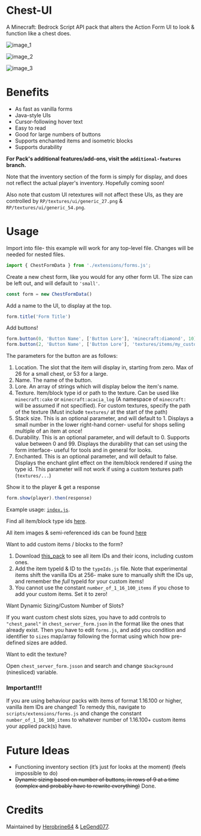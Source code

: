# Chest-UI

A Minecraft: Bedrock Script API pack that alters the Action Form UI to look & function like a chest does.

![image_1](https://github.com/Herobrine643928/Chest-UI/assets/94234093/e8959623-7806-430d-b35c-184f4818e914)

![image_2](https://github.com/Herobrine643928/Chest-UI/assets/94234093/2ae6b3d8-535e-4164-8073-cabd92ac3d11)

![image_3](https://github.com/Herobrine643928/Chest-UI/assets/94234093/474ad660-d4f8-4280-9403-d1920efada77)

# Benefits

- As fast as vanilla forms
- Java-style UIs
- Cursor-following hover text
- Easy to read
- Good for large numbers of buttons
- Supports enchanted items and isometric blocks
- Supports durability

**For Pack's additional features/add-ons, visit the `additional-features` branch.**

Note that the inventory section of the form is simply for display, and does not reflect the actual player's inventory. Hopefully coming soon!

Also note that custom UI retextures will not affect these UIs, as they are controlled by `RP/textures/ui/generic_27.png` & `RP/textures/ui/generic_54.png`.

# Usage
Import into file- this example will work for any top-level file. Changes will be needed for nested files.
```js
import { ChestFormData } from './extensions/forms.js';
```

Create a new chest form, like you would for any other form UI. The size can be left out, and will default to `'small'`.
```js
const form = new ChestFormData()
```

Add a name to the UI, to display at the top.
```js
form.title('Form Title')
```
Add buttons!
```js
form.button(0, 'Button Name', ['Button Lore'], 'minecraft:diamond', 10)
form.button(2, 'Button Name', ['Button Lore'], 'textures/items/my_custom_item', 6, 60)
```
The parameters for the button are as follows:
1. Location. The slot that the item will display in, starting from zero. Max of 26 for a small chest, or 53 for a large.
2. Name. The name of the button.
3. Lore. An array of strings which will display below the item's name.
4. Texture. Item/block type id or path to the texture. Can be used like `minecraft:cake` or `minecraft:acacia_log` (A namespace of `minecraft:` will be assumed if not specified). For custom textures, specify the path of the texture (Must include `textures/` at the start of the path)
5. Stack size. This is an optional parameter, and will default to 1. Displays a small number in the lower right-hand corner- useful for shops selling multiple of an item at once!
6. Durability. This is an optional parameter, and will default to 0. Supports value between 0 and 99. Displays the durability that can set using the form interface- useful for tools and in general for looks.
7. Enchanted. This is an optional parameter, and will default to false. Displays the enchant glint effect on the item/block rendered if using the type id. This parameter will not work if using a custom textures path (`textures/...`)

Show it to the player & get a response
```js
form.show(player).then(response)
```

Example usage: [`index.js`](https://github.com/Herobrine643928/Chest-UI/blob/main/BP/scripts/index.js).

Find all item/block type ids [here](https://learn.microsoft.com/en-us/minecraft/creator/reference/content/addonsreference/examples/addonitems).

All item images & semi-referenced ids can be found [here](https://imgur.com/a/GRLxkfx)

Want to add custom items / blocks to the form?
1. Download [this_pack](https://www.mediafire.com/file/53wlw5djaf3hd7m/ID_Testing.zip/file) to see all item IDs and their icons, including custom ones.
2. Add the item typeId & ID to the `typeIds.js` file. Note that experimental items shift the vanilla IDs at 256- make sure to manually shift the IDs up, and remember the *full* typeId for your custom items!
3. You cannot use the constant `number_of_1_16_100_items` if you chose to add your custom items. Set it to zero!

Want Dynamic Sizing/Custom Number of Slots?

If you want custom chest slots sizes, you have to add controls to `"chest_panel"` in `chest_server_form.json` in the format like the ones that already exist. Then you have to edit `forms.js`, and add you condition and identifier to `sizes` map/array following the format using which how pre-defined sizes are added.

Want to edit the texture?

Open `chest_server_form.jsson` and search and change `$background` (ninesliced) variable.

### Important!!!
If you are using behaviour packs with items of format 1.16.100 or higher, vanilla item IDs are changed!
To remedy this, navigate to `scripts/extensions/forms.js` and change the constant `number_of_1_16_100_items` to whatever number of 1.16.100+ custom items your applied pack(s) have.

# Future Ideas

- Functioning inventory section (it’s just for looks at the moment) (feels impossible to do)
- ~~Dynamic sizing based on number of buttons, in rows of 9 at a time (complex and probably have to rewrite everything)~~ Done.

# Credits

Maintained by [Herobrine64](https://discord.com/users/330740982117302283) & [LeGend077](https://discord.com/users/695712100072292482).

